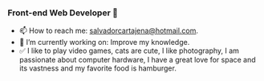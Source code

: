 ### Front-end Web Developer 🐬

- 📫 How to reach me: salvadorcartajena@hotmail.com.
- 🧠 I’m currently working on: Improve my knowledge.
- ✅ I like to play video games, cats are cute, I like photography, I am passionate about computer hardware, I have a great love for space and its vastness and my favorite food is hamburger.


<!--
**Cartagena2001/Cartagena2001** is a ✨ _special_ ✨ repository because its `README.md` (this file) appears on your GitHub profile.

Here are some ideas to get you started:

- 🔭 I’m currently working on ...
- 🌱 I’m currently learning ...
- 👯 I’m looking to collaborate on ...
- 🤔 I’m looking for help with ...
- 💬 Ask me about ...
- 📫 How to reach me: ...
- 😄 Pronouns: ...
- ⚡ Fun fact: ...
-->
